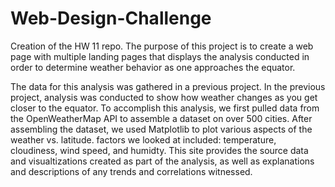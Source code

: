# Web-Design-Challenge
Creation of the HW 11 repo. 
The purpose of this project is to create a web page with multiple landing pages that displays the analysis conducted in order to determine weather behavior as one approaches the equator.  

The data for this analysis was gathered in a previous project. In the previous project, analysis was conducted to show how weather changes as you get closer to the equator. To accomplish this analysis, we first pulled data from the OpenWeatherMap API to assemble a dataset on over 500 cities.
After assembling the dataset, we used Matplotlib to plot various aspects of the weather vs. latitude. factors we looked at included: temperature, cloudiness, wind speed, and humidty. This site provides the source data and visualtizations created as part of the analysis, as well as explanations and descriptions of any trends and correlations witnessed.